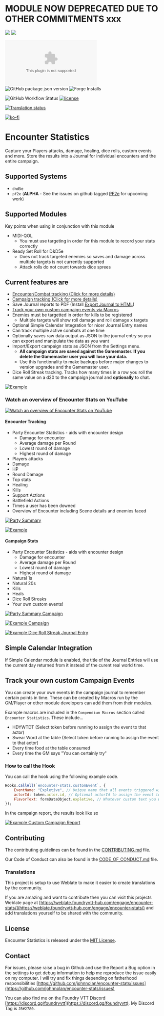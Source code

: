 # MODULE NOW DEPRECATED DUE TO OTHER COMMITMENTS xxx


![](https://img.shields.io/endpoint?url=https%3A%2F%2Ffoundryshields.com%2Fversion%3Fstyle%3Dflat%26url%3Dhttps%3A%2F%2Fgithub.com%2Fjohnnolan%2Fencounter-stats%2Freleases%2Fdownload%2F2.6.4%2Fmodule.json)
![](https://img.shields.io/endpoint?url=https%3A%2F%2Ffoundryshields.com%2Fsystem%3FnameType%3Dfull%26showVersion%3D1%26style%3Dflat%26url%3Dhttps%3A%2F%2Fgithub.com%2Fjohnnolan%2Fencounter-stats%2Freleases%2Fdownload%2F2.8.3%2Fmodule.json)

![Latest Release Download Count](https://img.shields.io/github/downloads/johnnolan/encounter-stats/latest/module.zip)
![GitHub package.json version](https://img.shields.io/github/release/johnnolan/encounter-stats)
![Forge Installs](https://img.shields.io/badge/dynamic/json?label=Forge%20Installs&query=package.installs&suffix=%25&url=https%3A%2F%2Fforge-vtt.com%2Fapi%2Fbazaar%2Fpackage%2Fencounter-stats&colorB=4aa94a)

![GitHub Workflow Status](https://img.shields.io/github/actions/workflow/status/johnnolan/encounter-stats/main_workflow.yml?branch=main)
[![license](https://img.shields.io/badge/license-MIT-blue)](https://github.com/johnnolan/encounter-stats/blob/main/LICENSE)

[![Translation status](https://weblate.foundryvtt-hub.com/widgets/encounter-stats/-/287x66-black.png)](https://weblate.foundryvtt-hub.com/engage/encounter-stats/)

[![ko-fi](https://ko-fi.com/img/githubbutton_sm.svg)](https://ko-fi.com/X8X354DCG)

# Encounter Statistics

Capture your Players attacks, damage, healing, dice rolls, custom events and more. Store the results into a Journal for individual encounters and the entire campaign.

## Supported Systems

* `dnd5e`
* `pf2e` (**ALPHA** - See the issues on github tagged [PF2e](https://github.com/johnnolan/encounter-stats/labels/pf2e) for upcoming work)

## Supported Modules

Key points when using in conjunction with this module

- MIDI-QOL
    - You must use targeting in order for this module to record your stats correctly
- Ready Set Roll for D&D5e
    - Does not track targeted enemies so saves and damage across multiple targets is not currently supported
    - Attack rolls do not count towards dice sprees

## Current features are

* [Encounter/Combat tracking (Click for more details)](#encounter-tracking)
* [Campaign tracking (Click for more details)](#campaign-stats)
* Save Journal reports to PDF (Install [Export Journal to HTML](https://foundryvtt.com/packages/export-journal-html))
* [Track your own custom campaign events via Macros](#track-your-own-custom-campaign-events)
* Enemies must be targetted in order for kills to be registered
    * Multiple targets will show roll damage and roll damage x targets
* Optional Simple Calendar Integration for nicer Journal Entry names
* Can track multiple active combats at one time
* Optionally saves raw data output as JSON to the journal entry so you can export and manipulate the data as you want
* Import/Export campaign stats as JSON from the Settings menu.
    * **All campaign stats are saved against the Gamemaster. If you delete the Gamemaster user you will lose your data.**
    * Use this functionality to make backups before major changes to version upgrades and the Gamemaster user.
* Dice Roll Streak tracking. Tracks how many times in a row you roll the same value on a d20 to the campaign journal and **optionally** to chat.

[![Example](https://raw.githubusercontent.com/johnnolan/encounter-stats/main/images/roll-streak-chat-message.jpg)](https://raw.githubusercontent.com/johnnolan/encounter-stats/main/images/roll-streak-chat-message.jpg)

### Watch an overview of Encounter Stats on YouTube

[![Watch an overview of Encounter Stats on YouTube](https://img.youtube.com/vi/HDY5PTmmbSo/0.jpg)](https://www.youtube.com/watch?v=HDY5PTmmbSo)

#### Encounter Tracking

- Party Encounter Statistics - aids with encounter design
    - Damage for encounter
    - Average damage per Round
    - Lowest round of damage
    - Highest round of damage
- Players attacks
- Damage
- HP
- Round Damage
- Top stats
- Healing
- Kills
- Support Actions
- Battlefield Actions
- Times a user has been downed
- Overview of Encounter including Scene details and enemies faced

[![Party Summary](https://raw.githubusercontent.com/johnnolan/encounter-stats/main/images/party-summary.jpg)](https://raw.githubusercontent.com/johnnolan/encounter-stats/main/images/party-summary.jpg)

[![Example](https://raw.githubusercontent.com/johnnolan/encounter-stats/main/images/example.jpg)](https://raw.githubusercontent.com/johnnolan/encounter-stats/main/images/example.jpg)

#### Campaign Stats

- Party Encounter Statistics - aids with encounter design
    - Damage for encounter
    - Average damage per Round
    - Lowest round of damage
    - Highest round of damage
- Natural 1s
- Natural 20s
- Kills
- Heals
- Dice Roll Streaks
- Your own custom events!

[![Party Summary Campaign](https://raw.githubusercontent.com/johnnolan/encounter-stats/main/images/party-summary-campaign.jpg)](https://raw.githubusercontent.com/johnnolan/encounter-stats/main/images/party-summary-campaign.jpg)

[![Example Campaign](https://raw.githubusercontent.com/johnnolan/encounter-stats/main/images/example-campaign.jpg)](https://raw.githubusercontent.com/johnnolan/encounter-stats/main/images/example-campaign.jpg)

[![Example Dice Roll Streak Journal Entry](https://raw.githubusercontent.com/johnnolan/encounter-stats/main/images/roll-streak-journal.jpg)](https://raw.githubusercontent.com/johnnolan/encounter-stats/main/images/roll-streak-journal.jpg)

## Simple Calendar Integration

If Simple Calendar module is enabled, the title of the Journal Entries will use the current day returned from it instead of the curent real world time.

## Track your own custom Campaign Events

You can create your own events in the campaign journal to remember certain points in time. These can be created by Macros run by the GM/Player or other module developers can add them from their modules.

Example macros are included in the `Compendium Macros` section called `Encounter Statistics`. These include...

- HDYWTDT (Select token before running to assign the event to that actor)
- Swear Word at the table (Select token before running to assign the event to that actor)
- Every time food at the table consumed
- Every time the GM says "You can certainly try"

### How to call the Hook

You can call the hook using the following example code.

``` javascript
Hooks.callAll(`encounter-stats.customEvent`, {
    EventName: "Expletive", // Unique name that all events triggered will be grouped by
    actorId: token.actor.id, // Optional actorId to assign the event to an individual Player
    FlavorText: formDataObject.expletive, // Whatever custom text you want to display
});
```

In the campaign report, the results look like so

[![Example Custom Campaign Report](https://raw.githubusercontent.com/johnnolan/encounter-stats/main/images/custom-events.jpg)](https://raw.githubusercontent.com/johnnolan/encounter-stats/main/images/custom-events.jpg)

## Contributing

The contributing guidelines can be found in the [CONTRIBUTING.md](./CONTRIBUTING.md) file.

Our Code of Conduct can also be found in the [CODE_OF_CONDUCT.md](./CODE_OF_CONDUCT.md) file.

### Translations

This project is setup to use Weblate to make it easier to create translations by the community.

If you are amazing and want to contribute then you can visit this projects Weblate page at [https://weblate.foundryvtt-hub.com/engage/encounter-stats/](https://weblate.foundryvtt-hub.com/engage/encounter-stats/) and add translations yourself to be shared with the community.

## License

Encounter Statistics is released under the [MIT License](./LICENSE).

## Contact

For issues, please raise a bug in Github and use the Report a Bug option in the settings to get debug information to help me reproduce the issue easily on my computer. I will try and fix things depending on fatherhood responsibilities [https://github.com/johnnolan/encounter-stats/issues](https://github.com/johnnolan/encounter-stats/issues)

You can also find me on the Foundry VTT Discord [https://discord.gg/foundryvtt](https://discord.gg/foundryvtt). My Discord Tag is `JB#2780`.
